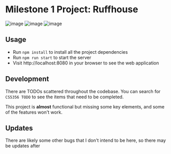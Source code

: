 # Milestone 1 Project: Ruffhouse


![image](https://user-images.githubusercontent.com/27168450/160058652-d32c4f48-5ebf-4bb4-9a61-62f077f152d1.png)
![image](https://user-images.githubusercontent.com/27168450/160058682-142abf70-232f-4dce-a886-4d57dd3c085f.png)
![image](https://user-images.githubusercontent.com/27168450/160058701-a42f3965-55be-43d1-a6f3-3bbcfdb87213.png)




## Usage

* Run  `npm install` to install all the project dependencies
* Run `npm run start` to start the server
* Visit http://localhost:8080 in your browser to see the web application

## Development

There are TODOs scattered throughout the codebase. You can search for `CS5356 TODO` to see the items that need to be completed.

This project is __almost__ functional but missing some key elements, and some of the features won't work.

## Updates

There are likely some other bugs that I don't intend to be here, so there may be updates after

